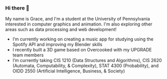 ### Hi there 👋

My name is Grace, and I'm a student at the University of Pennsylvania interested in computer graphics and animation. I'm also exploring other areas such as data processing and web development!

- I’m currently working on creating a music app for studying using the Spotify API and improving my Blender skills
- I recently built a 3D game based on Overcooked with my UPGRADE team members
- I’m currently taking CIS 1210 (Data Structures and Algorithms), CIS 2620 (Automata, Computability, & Complexity), STAT 4300 (Probability), and OIDD 2550 (Artificial Intelligence, Business, & Society)

